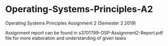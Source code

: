 # Operating-Systems-Principles-A2
Operating Systems Principles Assignment 2 (Semester 2 2019)

Assignment report can be found in s3701799-OSP-Assignment2-Report.pdf file for more elaboration and understanding of given tasks
